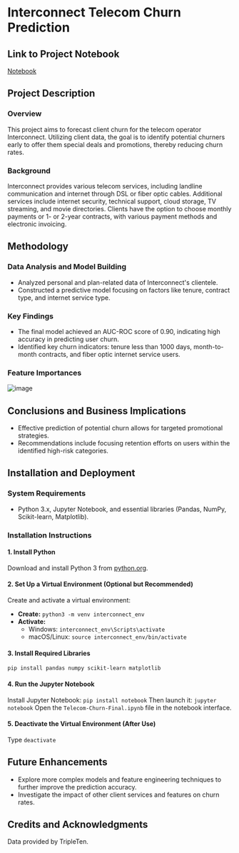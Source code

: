 # Interconnect Telecom Churn Prediction

## Link to Project Notebook
[Notebook](https://github.com/jnorfolk/Telecom-Churn/blob/main/Telecom-Churn-Final.ipynb)

## Project Description
### Overview
This project aims to forecast client churn for the telecom operator Interconnect. Utilizing client data, the goal is to identify potential churners early to offer them special deals and promotions, thereby reducing churn rates.

### Background
Interconnect provides various telecom services, including landline communication and internet through DSL or fiber optic cables. Additional services include internet security, technical support, cloud storage, TV streaming, and movie directories. Clients have the option to choose monthly payments or 1- or 2-year contracts, with various payment methods and electronic invoicing.

## Methodology
### Data Analysis and Model Building
- Analyzed personal and plan-related data of Interconnect's clientele.
- Constructed a predictive model focusing on factors like tenure, contract type, and internet service type.

### Key Findings
- The final model achieved an AUC-ROC score of 0.90, indicating high accuracy in predicting user churn.
- Identified key churn indicators: tenure less than 1000 days, month-to-month contracts, and fiber optic internet service users.

### Feature Importances
![image](https://github.com/jnorfolk/Telecom-Churn/assets/117448822/86ff7e44-9a16-435e-8410-5fdfcdb77715)

## Conclusions and Business Implications
- Effective prediction of potential churn allows for targeted promotional strategies.
- Recommendations include focusing retention efforts on users within the identified high-risk categories.

## Installation and Deployment
### System Requirements
- Python 3.x, Jupyter Notebook, and essential libraries (Pandas, NumPy, Scikit-learn, Matplotlib).

### Installation Instructions
#### 1. Install Python
Download and install Python 3 from [python.org](https://www.python.org/downloads/).

#### 2. Set Up a Virtual Environment (Optional but Recommended)
Create and activate a virtual environment:
- **Create:** `python3 -m venv interconnect_env`
- **Activate:**
  - Windows: `interconnect_env\Scripts\activate`
  - macOS/Linux: `source interconnect_env/bin/activate`

#### 3. Install Required Libraries
```
pip install pandas numpy scikit-learn matplotlib
```

#### 4. Run the Jupyter Notebook
Install Jupyter Notebook: `pip install notebook`
Then launch it: `jupyter notebook`
Open the `Telecom-Churn-Final.ipynb` file in the notebook interface.

#### 5. Deactivate the Virtual Environment (After Use)
Type `deactivate`

## Future Enhancements
- Explore more complex models and feature engineering techniques to further improve the prediction accuracy.
- Investigate the impact of other client services and features on churn rates.

## Credits and Acknowledgments
Data provided by TripleTen.

